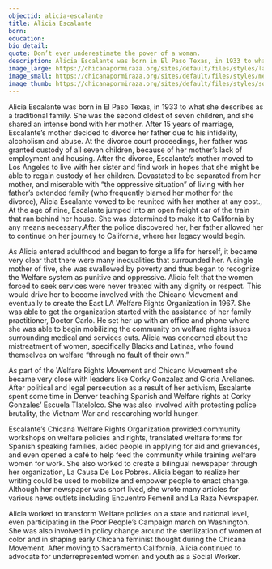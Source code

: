 ```yaml
---
objectid: alicia-escalante
title: Alicia Escalante
born:
education:
bio_detail:
quote: Don’t ever underestimate the power of a woman.
description: Alicia Escalante was born in El Paso Texas, in 1933 to what she describes as a traditional family. She was the second oldest of seven children, and she shared an intense bond with her mother. After 15 years of marriage, Escalante’s mother decided to divorce her father due to his infidelity, alcoholism and abuse. At the divorce court proceedings, her father was granted custody of all seven children, because of her mother’s lack of employment and housing.
image_large: https://chicanapormiraza.org/sites/default/files/styles/large/public/Screen%20Shot%202015-11-02%20at%205.59.58%20PM.png
image_small: https://chicanapormiraza.org/sites/default/files/styles/medium/public/Screen%20Shot%202015-11-02%20at%205.59.58%20PM.png
image_thumb: https://chicanapormiraza.org/sites/default/files/styles/square_thumbnail/public/Screen%20Shot%202015-11-02%20at%205.59.58%20PM.png
---
```


Alicia Escalante was born in El Paso Texas, in 1933 to what she describes as a traditional family. She was the second oldest of seven children, and she shared an intense bond with her mother. After 15 years of marriage, Escalante’s mother decided to divorce her father due to his infidelity, alcoholism and abuse. At the divorce court proceedings, her father was granted custody of all seven children, because of her mother’s lack of employment and housing. After the divorce, Escalante’s mother moved to Los Angeles to live with her sister and find work in hopes that she might be able to regain custody of her children. Devastated to be separated from her mother, and miserable with “the oppressive situation” of living with her father’s extended family (who frequently blamed her mother for the divorce), Alicia Escalante vowed to be reunited with her mother at any cost., At the age of nine, Escalante jumped into an open freight car of the train that ran behind her house. She was determined to make it to California by any means necessary.After the police discovered her, her father allowed her to continue on her journey to California, where her legacy would begin.

As Alicia entered adulthood and began to forge a life for herself, it became very clear that there were many inequalities that surrounded her. A single mother of five, she was swallowed by poverty and thus began to recognize the Welfare system as punitive and oppressive. Alicia felt that the women forced to seek services were never treated with any dignity or respect. This would drive her to become involved with the Chicano Movement and eventually to create the East LA Welfare Rights Organization in 1967. She was able to get the organization started with the assistance of her family practitioner, Doctor Carlo. He set her up with an office and phone where she was able to begin mobilizing the community on welfare rights issues surrounding medical and services cuts. Alicia was concerned about the mistreatment of women, specifically Blacks and Latinas, who found themselves on welfare “through no fault of their own.”

As part of the Welfare Rights Movement and Chicano Movement she became very close with leaders like Corky Gonzalez and Gloria Arellanes. After political and legal persecution as a result of her activism, Escalante spent some time in Denver teaching Spanish and Welfare rights at Corky Gonzales’ Escuela Tlatelolco. She was also involved with protesting police brutality, the Vietnam War and researching world hunger.

Escalante’s Chicana Welfare Rights Organization provided community workshops on welfare policies and rights, translated welfare forms for Spanish speaking families, aided people in applying for aid and grievances, and even opened a café to help feed the community while training welfare women for work. She also worked to create a bilingual newspaper through her organization, La Causa De Los Pobres. Alicia began to realize her writing could be used to mobilize and empower people to enact change. Although her newspaper was short lived, she wrote many articles for various news outlets including Encuentro Femenil and La Raza Newspaper.

Alicia worked to transform Welfare policies on a state and national level, even participating in the Poor People’s Campaign march on Washington. She was also involved in policy change around the sterilization of women of color and in shaping early Chicana feminist thought during the Chicana Movement. After moving to Sacramento California, Alicia continued to advocate for underrepresented women and youth as a Social Worker.
